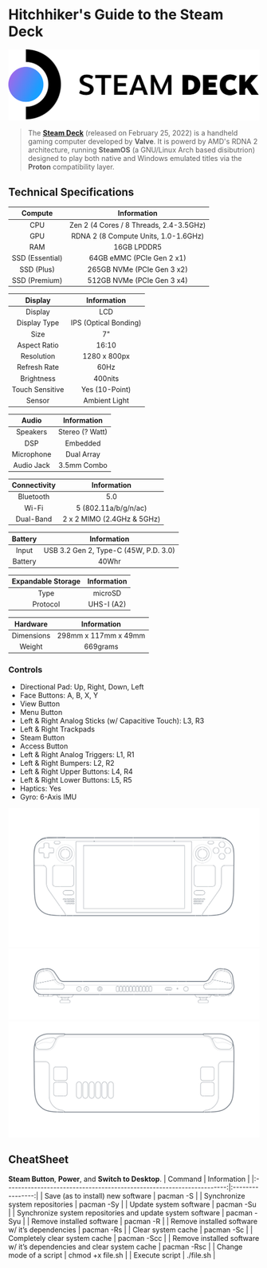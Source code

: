 # Hitchhiker's Guide to the Steam Deck

![logo](https://github.com/mrv-id/steamdeck/blob/main/logo.png)

> The **[Steam Deck](https://www.steamdeck.com/en/)** (released on February 25, 2022) is a handheld gaming computer developed by **Valve**. It is powerd by AMD's RDNA 2 architecture, running **SteamOS** (a GNU/Linux Arch based disibutrion) designed to play both native and Windows emulated titles via the **Proton** compatibility layer.

## Technical Specifications

| Compute           | Information                             |
|:------------------:|:---------------------------------------:|
| CPU                | Zen 2 (4 Cores / 8 Threads, 2.4-3.5GHz) |
| GPU                | RDNA 2 (8 Compute Units, 1.0-1.6GHz)    |
| RAM                | 16GB LPDDR5                             |
| SSD (Essential)    | 64GB eMMC (PCIe Gen 2 x1)               |
| SSD (Plus)         | 265GB NVMe (PCIe Gen 3 x2)              |
| SSD (Premium)      | 512GB NVMe (PCIe Gen 3 x4)              |

| Display            | Information                             |
|:------------------:|:---------------------------------------:|
| Display            | LCD                                     |
| Display Type       | IPS (Optical Bonding)                   |
| Size               | 7"                                      |
| Aspect Ratio       | 16:10                                   |
| Resolution         | 1280 x 800px                            |
| Refresh Rate       | 60Hz                                    |
| Brightness         | 400nits                                 |
| Touch Sensitive    | Yes (10-Point)                          |
| Sensor             | Ambient Light                           |

| Audio              | Information                             |
|:------------------:|:---------------------------------------:|
| Speakers           | Stereo (? Watt)                         |
| DSP                | Embedded                                |
| Microphone         | Dual Array                              |
| Audio Jack         | 3.5mm Combo                             |

| Connectivity       | Information                             |
|:------------------:|:---------------------------------------:|
| Bluetooth          | 5.0                                     |
| Wi-Fi              | 5 (802.11a/b/g/n/ac)                    |
| Dual-Band          | 2 x 2 MIMO (2.4GHz & 5GHz)              |

| Battery            | Information                             |
|:------------------:|:---------------------------------------:|
| Input              | USB 3.2 Gen 2, Type-C (45W, P.D. 3.0)   |
| Battery            | 40Whr                                   |

| Expandable Storage | Information                             |
|:------------------:|:---------------------------------------:|
| Type               | microSD                                 |
| Protocol           | UHS-I (A2)                              |

| Hardware           | Information                             |
|:------------------:|:---------------------------------------:|
| Dimensions         | 298mm x 117mm x 49mm                    |
| Weight             | 669grams                                |

### Controls
+ Directional Pad: Up, Right, Down, Left
+ Face Buttons: A, B, X, Y
+ View Button
+ Menu Button
+ Left & Right Analog Sticks (w/ Capacitive Touch): L3, R3
+ Left & Right Trackpads
+ Steam Button
+ Access Button
+ Left & Right Analog Triggers: L1, R1
+ Left & Right Bumpers: L2, R2
+ Left & Right Upper Buttons: L4, R4
+ Left & Right Lower Buttons: L5, R5
+ Haptics: Yes
+ Gyro: 6-Axis IMU

![tech specs 1](https://github.com/mrv-id/steamdeck/blob/main/tech-specs-1.png)
![tech specs 2](https://github.com/mrv-id/steamdeck/blob/main/tech-specs-2.png)
![tech specs 3](https://github.com/mrv-id/steamdeck/blob/main/tech-specs-3.png)

## CheatSheet
**Steam Button**, **Power**, and **Switch to Desktop**.
| Command                                                               | Information      |
|:---------------------------------------------------------------------:|:----------------:|
| Save (as to install) new software                                     | pacman -S        |
| Synchronize system repositories                                       | pacman -Sy       |
| Update system software                                                | pacman -Su       |
| Synchronize system repositories and update system software            | pacman -Syu      |
| Remove installed software                                             | pacman -R        |
| Remove installed software w/ it’s dependencies                        | pacman -Rs       |
| Clear system cache                                                    | pacman -Sc       |
| Completely clear system cache                                         | pacman -Scc      |
| Remove installed software w/ it’s dependencies and clear system cache | pacman -Rsc      |
| Change mode of a script                                               | chmod +x file.sh |
| Execute script                                                        | ./file.sh        |
